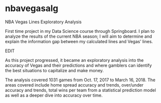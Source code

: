 # nbavegasalg
NBA Vegas Lines Exploratory Analysis

First time project in my Data Science course through Springboard. I plan to analyze the results of the current NBA season; I will aim to determine and explain the information gap between my calculated lines and Vegas’ lines.

EDIT

As this project progressed, it became an exploratory analysis into the accuracy of Vegas and their predictions and where gamblers can identify the best situations to capitalize and make money. 

The analysis covered 1031 games from Oct. 17, 2017 to March 16, 2018. The areas covered include home spread accuracy and trends, over/under accuracy and trends, total wins per team from a statistical prediction model as well as a deeper dive into accuracy over time.




